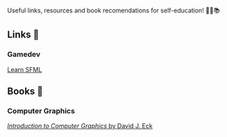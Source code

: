 Useful links, resources and book recomendations for self-education! 🐱‍💻📚

## Links 🌠

### Gamedev

[Learn SFML](https://www.sfml-dev.org/learn.php)

## Books 📙

### Computer Graphics

[*Introduction to Computer Graphics* by David J. Eck](http://math.hws.edu/graphicsbook/index.html)
